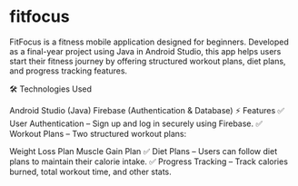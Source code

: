 # fitfocus

FitFocus is a fitness mobile application designed for beginners. Developed as a final-year project using Java in Android Studio, this app helps users start their fitness journey by offering structured workout plans, diet plans, and progress tracking features.

🛠️ Technologies Used

Android Studio (Java)
Firebase (Authentication & Database)
⚡ Features
✅ User Authentication – Sign up and log in securely using Firebase.
✅ Workout Plans – Two structured workout plans:

Weight Loss Plan
Muscle Gain Plan
✅ Diet Plans – Users can follow diet plans to maintain their calorie intake.
✅ Progress Tracking – Track calories burned, total workout time, and other stats.
